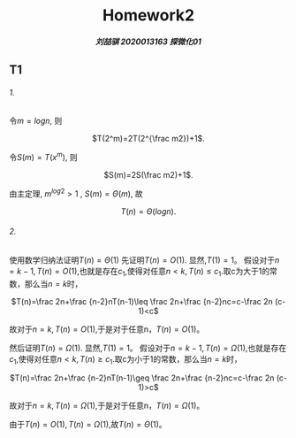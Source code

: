 # <center>Homework2

##### <center>刘喆骐     2020013163    探微化01

## T1

###### 1.
令$m=logn$, 则 
<center>

$T(2^m)=2T(2^{\frac m2})+1$. 
</center>

令$S(m)=T(x^m)$, 则 
<center>

$S(m)=2S(\frac m2)+1$. </center>由主定理, $m^{log2}>1$ , $S(m)=\Theta(m)$, 
故
<center>

 $T(n)=\Theta(logn)$.</center>

###### 2.
使用数学归纳法证明$T(n)=\Theta(1)$
先证明$T(n)=O(1)$.
显然,$T(1)=1$。
假设对于$n=k-1,T(n)=O(1),$也就是存在$c_1$,使得对任意$n<k,T(n)\leq c_1$.取c为大于1的常数，那么当$n=k$时，
<center>

$T(n)=\frac 2n+\frac {n-2}nT(n-1)\leq \frac 2n+\frac {n-2}nc=c-\frac 2n (c-1)<c$
</center>

故对于$n=k,T(n)=O(1)$,于是对于任意n，$T(n)=O(1)$。

然后证明$T(n)=\Omega(1)$.
显然,$T(1)=1$。
假设对于$n=k-1,T(n)=\Omega(1),$也就是存在$c_1$,使得对任意$n<k,T(n)\geq c_1$.取c为小于1的常数，那么当$n=k$时，
<center>

$T(n)=\frac 2n+\frac {n-2}nT(n-1)\geq \frac 2n+\frac {n-2}nc=c-\frac 2n (c-1)>c$
</center>

故对于$n=k,T(n)=\Omega(1)$,于是对于任意n，$T(n)=\Omega(1)$。

由于$T(n)=O(1),T(n)=\Omega(1)$,故$T(n)=\Theta(1)$。
